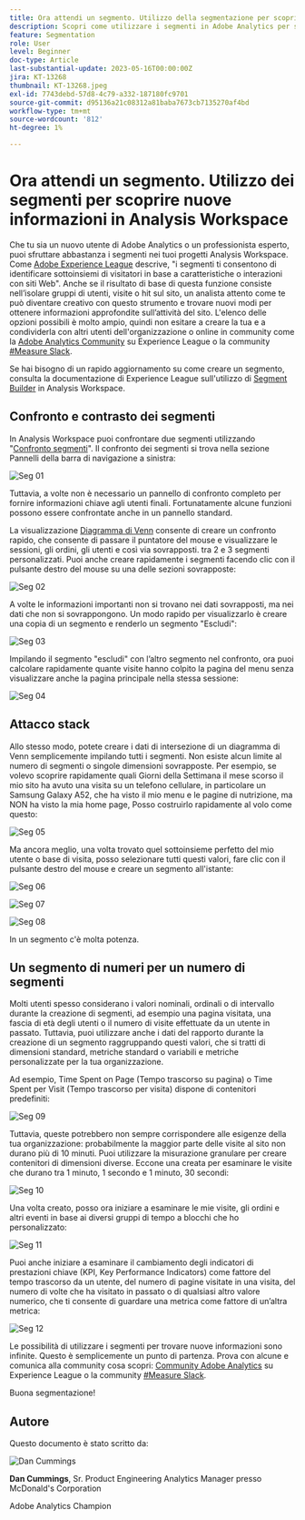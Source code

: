 ```yaml
---
title: Ora attendi un segmento. Utilizzo della segmentazione per scoprire nuove informazioni in Analysis Workspace
description: Scopri come utilizzare i segmenti in Adobe Analytics per scoprire nuove informazioni provenienti dalle visualizzazioni e dalle tabelle a forma libera di Analysis Workspace.
feature: Segmentation
role: User
level: Beginner
doc-type: Article
last-substantial-update: 2023-05-16T00:00:00Z
jira: KT-13268
thumbnail: KT-13268.jpeg
exl-id: 7743debd-57d8-4c79-a332-187180fc9701
source-git-commit: d95136a21c08312a81baba7673cb7135270af4bd
workflow-type: tm+mt
source-wordcount: '812'
ht-degree: 1%

---
```


# Ora attendi un segmento. Utilizzo dei segmenti per scoprire nuove informazioni in Analysis Workspace

Che tu sia un nuovo utente di Adobe Analytics o un professionista esperto, puoi sfruttare abbastanza i segmenti nei tuoi progetti Analysis Workspace. Come [Adobe Experience League](https://experienceleague.adobe.com/docs/analytics/components/segmentation/seg-overview.html?lang=it) descrive, &quot;i segmenti ti consentono di identificare sottoinsiemi di visitatori in base a caratteristiche o interazioni con siti Web&quot;. Anche se il risultato di base di questa funzione consiste nell’isolare gruppi di utenti, visite o hit sul sito, un analista attento come te può diventare creativo con questo strumento e trovare nuovi modi per ottenere informazioni approfondite sull’attività del sito. L&#39;elenco delle opzioni possibili è molto ampio, quindi non esitare a creare la tua e a condividerla con altri utenti dell&#39;organizzazione o online in community come la [Adobe Analytics Community](https://experienceleaguecommunities.adobe.com/t5/adobe-analytics/ct-p/adobe-analytics-community) su Experience League o la community [#Measure Slack](https://www.measure.chat/).

Se hai bisogno di un rapido aggiornamento su come creare un segmento, consulta la documentazione di Experience League sull&#39;utilizzo di [Segment Builder](https://experienceleague.adobe.com/docs/analytics/components/segmentation/segmentation-workflow/seg-build.html?lang=en) in Analysis Workspace.

## Confronto e contrasto dei segmenti

In Analysis Workspace puoi confrontare due segmenti utilizzando &quot;[Confronto segmenti](https://experienceleague.adobe.com/docs/analytics/analyze/analysis-workspace/panels/segment-comparison/segment-comparison.html?lang=it)&quot;. Il confronto dei segmenti si trova nella sezione Pannelli della barra di navigazione a sinistra:

![Seg 01](assets/seg01.png)

Tuttavia, a volte non è necessario un pannello di confronto completo per fornire informazioni chiave agli utenti finali. Fortunatamente alcune funzioni possono essere confrontate anche in un pannello standard.

La visualizzazione [Diagramma di Venn](https://experienceleague.adobe.com/docs/analytics/analyze/analysis-workspace/visualizations/venn.html?lang=it) consente di creare un confronto rapido, che consente di passare il puntatore del mouse e visualizzare le sessioni, gli ordini, gli utenti e così via sovrapposti. tra 2 e 3 segmenti personalizzati. Puoi anche creare rapidamente i segmenti facendo clic con il pulsante destro del mouse su una delle sezioni sovrapposte:

![Seg 02](assets/s02.png)

A volte le informazioni importanti non si trovano nei dati sovrapposti, ma nei dati che non si sovrappongono. Un modo rapido per visualizzarlo è creare una copia di un segmento e renderlo un segmento &quot;Escludi&quot;:

![Seg 03](assets/s03.png)

Impilando il segmento &quot;escludi&quot; con l’altro segmento nel confronto, ora puoi calcolare rapidamente quante visite hanno colpito la pagina del menu senza visualizzare anche la pagina principale nella stessa sessione:

![Seg 04](assets/s04.png)

## Attacco stack

Allo stesso modo, potete creare i dati di intersezione di un diagramma di Venn semplicemente impilando tutti i segmenti. Non esiste alcun limite al numero di segmenti o singole dimensioni sovrapposte. Per esempio, se volevo scoprire rapidamente quali Giorni della Settimana il mese scorso il mio sito ha avuto una visita su un telefono cellulare, in particolare un Samsung Galaxy A52, che ha visto il mio menu e le pagine di nutrizione, ma NON ha visto la mia home page, Posso costruirlo rapidamente al volo come questo:

![Seg 05](assets/s05.png)

Ma ancora meglio, una volta trovato quel sottoinsieme perfetto del mio utente o base di visita, posso selezionare tutti questi valori, fare clic con il pulsante destro del mouse e creare un segmento all&#39;istante:

![Seg 06](assets/s06.png)

![Seg 07](assets/s07.png)

![Seg 08](assets/s08.png)

In un segmento c&#39;è molta potenza.

## Un segmento di numeri per un numero di segmenti

Molti utenti spesso considerano i valori nominali, ordinali o di intervallo durante la creazione di segmenti, ad esempio una pagina visitata, una fascia di età degli utenti o il numero di visite effettuate da un utente in passato. Tuttavia, puoi utilizzare anche i dati del rapporto durante la creazione di un segmento raggruppando questi valori, che si tratti di dimensioni standard, metriche standard o variabili e metriche personalizzate per la tua organizzazione.

Ad esempio, Time Spent on Page (Tempo trascorso su pagina) o Time Spent per Visit (Tempo trascorso per visita) dispone di contenitori predefiniti:

![Seg 09](assets/s09.png)

Tuttavia, queste potrebbero non sempre corrispondere alle esigenze della tua organizzazione: probabilmente la maggior parte delle visite al sito non durano più di 10 minuti. Puoi utilizzare la misurazione granulare per creare contenitori di dimensioni diverse. Eccone una creata per esaminare le visite che durano tra 1 minuto, 1 secondo e 1 minuto, 30 secondi:

![Seg 10](assets/s10.png)

Una volta creato, posso ora iniziare a esaminare le mie visite, gli ordini e altri eventi in base ai diversi gruppi di tempo a blocchi che ho personalizzato:

![Seg 11](assets/s11.png)

Puoi anche iniziare a esaminare il cambiamento degli indicatori di prestazioni chiave (KPI, Key Performance Indicators) come fattore del tempo trascorso da un utente, del numero di pagine visitate in una visita, del numero di volte che ha visitato in passato o di qualsiasi altro valore numerico, che ti consente di guardare una metrica come fattore di un’altra metrica:

![Seg 12](assets/s12.png)

Le possibilità di utilizzare i segmenti per trovare nuove informazioni sono infinite. Questo è semplicemente un punto di partenza. Prova con alcune e comunica alla community cosa scopri: [Community Adobe Analytics](https://experienceleaguecommunities.adobe.com/t5/adobe-analytics/ct-p/adobe-analytics-community) su Experience League o la community [#Measure Slack](https://www.measure.chat/).

Buona segmentazione!

## Autore

Questo documento è stato scritto da:

![Dan Cummings](assets/seg13.png)

**Dan Cummings**, Sr. Product Engineering Analytics Manager presso McDonald&#39;s Corporation

Adobe Analytics Champion
